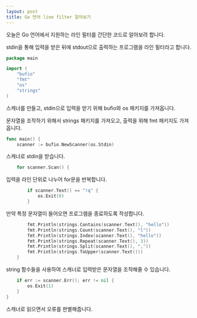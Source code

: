 ```yaml
---
layout: post
title: Go 언어 line filter 알아보기
---
```


오늘은 Go 언어에서 지원하는 라인 필터를 간단한 코드로 알아보려 합니다.

stdin을 통해 입력을 받은 뒤에 stdout으로 출력하는 프로그램을 라인 필터라고 합니다.

```go
package main

import (
	"bufio"
	"fmt"
	"os"
	"strings"
)
```

스캐너를 만들고, stdin으로 입력을 받기 위해 bufio와 os 패키지를 가져옵니다.

문자열을 조작하기 위해서 strings 패키지를 가져오고, 출력을 위해 fmt 패키지도 가져옵니다.

```go
func main() {
	scanner := bufio.NewScanner(os.Stdin)
```

스캐너로 stdin을 받습니다.

```go
	for scanner.Scan() {
```

입력을 라인 단위로 나누어 for문을 반복합니다.

```go
		if scanner.Text() == "!q" {
			os.Exit(0)
		}
```

만약 특정 문자열이 들어오면 프로그램을 종료하도록 작성합니다.

```go
		fmt.Println(strings.Contains(scanner.Text(), "hello"))
		fmt.Println(strings.Count(scanner.Text(), "l"))
		fmt.Println(strings.Index(scanner.Text(), "hello"))
		fmt.Println(strings.Repeat(scanner.Text(), 3))
		fmt.Println(strings.Split(scanner.Text(), ","))
		fmt.Println(strings.ToUpper(scanner.Text()))
	}
```

string 함수들을 사용하여 스캐너로 입력받은 문자열을 조작해줄 수 있습니다.

```go
	if err := scanner.Err(); err != nil {
		os.Exit(1)
	}
}
```

스캐너로 읽으면서 오류를 판별해줍니다.